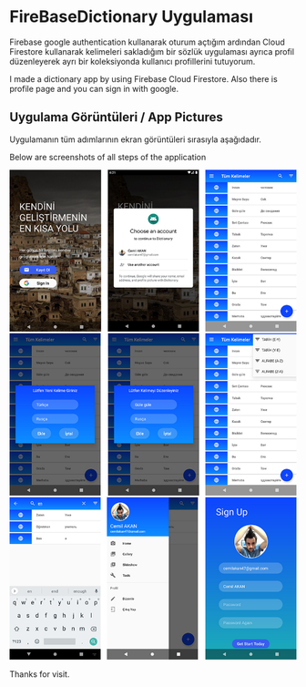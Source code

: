 # FireBaseDictionary Uygulaması

Firebase google authentication kullanarak oturum açtığım ardından Cloud Firestore kullanarak kelimeleri sakladığım bir sözlük uygulaması ayrıca profil düzenleyerek ayrı bir koleksiyonda kullanıcı profillerini tutuyorum.

I made a dictionary app by using Firebase Cloud Firestore. Also there is profile page and you can sign in with google.

## Uygulama Görüntüleri / App Pictures

Uygulamanın tüm adımlarının ekran görüntüleri sırasıyla aşağıdadır.

Below are screenshots of all steps of the application

![alt text](https://raw.githubusercontent.com/cemilakan/FireBaseDictionary/master/images/github_firebase-1.jpg)
![alt text](https://raw.githubusercontent.com/cemilakan/FireBaseDictionary/master/images/github_firebase-2.jpg)
![alt text](https://raw.githubusercontent.com/cemilakan/FireBaseDictionary/master/images/github_firebase-3.jpg)


Thanks for visit.


